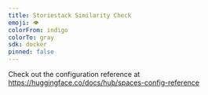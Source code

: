 ```yaml
---
title: Storiestack Similarity Check
emoji: 👁
colorFrom: indigo
colorTo: gray
sdk: docker
pinned: false
---
```


Check out the configuration reference at https://huggingface.co/docs/hub/spaces-config-reference
